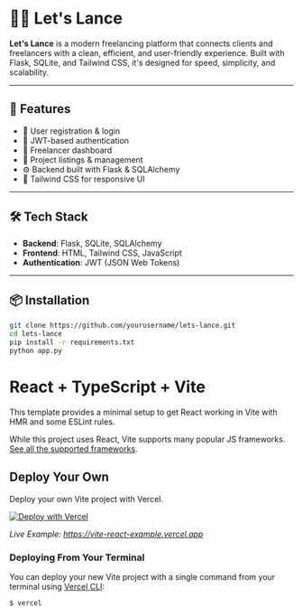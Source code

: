 # 🧑‍💻 Let's Lance

**Let's Lance** is a modern freelancing platform that connects clients and freelancers with a clean, efficient, and user-friendly experience. Built with Flask, SQLite, and Tailwind CSS, it's designed for speed, simplicity, and scalability.

---

## 🚀 Features

- 📝 User registration & login
- 🔐 JWT-based authentication
- 💼 Freelancer dashboard
- 📂 Project listings & management
- ⚙️ Backend built with Flask & SQLAlchemy
- 🎨 Tailwind CSS for responsive UI

---

## 🛠 Tech Stack

- **Backend**: Flask, SQLite, SQLAlchemy
- **Frontend**: HTML, Tailwind CSS, JavaScript
- **Authentication**: JWT (JSON Web Tokens)

---

## 📦 Installation

```bash
git clone https://github.com/yourusername/lets-lance.git
cd lets-lance
pip install -r requirements.txt
python app.py
```



# React + TypeScript + Vite

This template provides a minimal setup to get React working in Vite with HMR and some ESLint rules.

While this project uses React, Vite supports many popular JS frameworks. [See all the supported frameworks](https://vitejs.dev/guide/#scaffolding-your-first-vite-project).

## Deploy Your Own

Deploy your own Vite project with Vercel.

[![Deploy with Vercel](https://vercel.com/button)](https://vercel.com/new/clone?repository-url=https://github.com/vercel/vercel/tree/main/examples/vite-react&template=vite-react)

_Live Example: https://vite-react-example.vercel.app_

### Deploying From Your Terminal

You can deploy your new Vite project with a single command from your terminal using [Vercel CLI](https://vercel.com/download):

```shell
$ vercel
```
